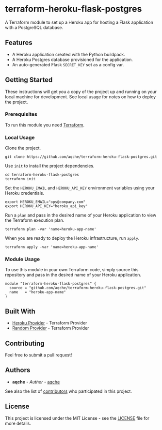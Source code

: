 # terraform-heroku-flask-postgres

A Terraform module to set up a Heroku app for hosting a Flask application with a PostgreSQL database.

## Features

* A Heroku application created with the Python buildpack.
* A Heroku Postgres database provisioned for the application.
* An auto-generated Flask `SECRET_KEY` set as a config var.

## Getting Started

These instructions will get you a copy of the project up and running on your local machine for development. See local usage for notes on how to deploy the project.

### Prerequisites

To run this module you need [Terraform](https://www.terraform.io/).

### Local Usage

Clone the project.

```
git clone https://github.com/aqche/terraform-heroku-flask-postgres.git
```

Use `init` to install the project dependencies.

```
cd terraform-heroku-flask-postgres
terraform init
```

Set the `HEROKU_EMAIL` and `HEROKU_API_KEY` environment variables using your Heroku credentials.

```
export HEROKU_EMAIL="ops@company.com"
export HEROKU_API_KEY="heroku_api_key"
```

Run a `plan` and pass in the desired name of your Heroku application to view the Terraform execution plan.

```
terraform plan -var 'name=heroku-app-name'
```

When you are ready to deploy the Heroku infrastructure, run `apply`.

```
terraform apply -var 'name=heroku-app-name'
```

### Module Usage

To use this module in your own Terraform code, simply source this repository and pass in the desired name of your Heroku application.

```hcl
module "terraform-heroku-flask-postgres" {
  source = "github.com/aqche/terraform-heroku-flask-postgres.git"
  name   = "heroku-app-name"
}
```

## Built With

* [Heroku Provider](https://www.terraform.io/docs/providers/heroku/) - Terraform Provider
* [Random Provider](https://www.terraform.io/docs/providers/random/) - Terraform Provider

## Contributing

Feel free to submit a pull request!

## Authors

* **aqche** - *Author* - [aqche](https://github.com/aqche)

See also the list of [contributors](https://github.com/aqche/terraform-heroku-flask-postgres/contributors) who participated in this project.

## License

This project is licensed under the MIT License - see the [LICENSE](./LICENSE) file for more details.